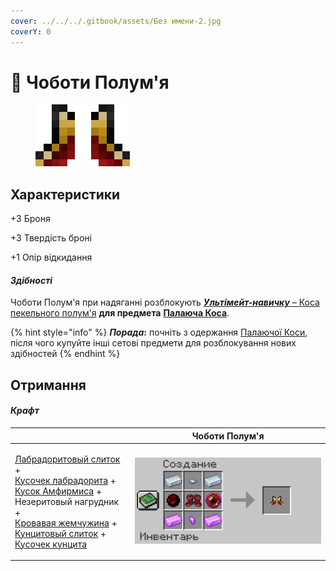```yaml
---
cover: ../../../.gitbook/assets/Без имени-2.jpg
coverY: 0
---
```


# 👟 Чоботи Полум'я

<figure><img src="../../../.gitbook/assets/image (2).png" alt=""><figcaption></figcaption></figure>

## Характеристики

\+3 Броня

\+3 Твердість броні

\+1 Опір відкидання

#### _Здібності_

Чоботи Полум'я при надяганні розблокують [_**Ультімейт-навичку**_ – Коса пекельного полум'я](kosa-plameni/#sposobnosti) **для предмета** [**Палаюча Коса**](kosa-plameni/).

{% hint style="info" %}
_**Порада**_**:** почніть з одержання [Палаючої Коси](kosa-plameni/), після чого купуйте інші сетові предмети для розблокування нових здібностей
{% endhint %}

## Отримання

#### _Крафт_

|                                                                                                                                                                                                                                                                                                                                                                                                                                                                                                                                                                                       | Чоботи Полум'я                                                               |
| ------------------------------------------------------------------------------------------------------------------------------------------------------------------------------------------------------------------------------------------------------------------------------------------------------------------------------------------------------------------------------------------------------------------------------------------------------------------------------------------------------------------------------------------------------------------------------------- | ---------------------------------------------------------------------------- |
| <p><a href="../../materialy/metally-i-mineraly/labradoritovyi-slitok.md">Лабрадоритовый слиток</a> +<br><a href="../../materialy/metally-i-mineraly/kusochek-labradorita.md">Кусочек лабрадорита</a> +<br><a href="../../materialy/amthirmis_lump.md">Кусок Амфирмиса</a> +<br>Незеритовый нагрудник +<br><a href="../../materialy/blood_pearl_of_teleportation.md">Кровавая жемчужина</a> +<br><a href="../../materialy/metally-i-mineraly/kuncitovyi-slitok.md">Кунцитовый слиток</a> +<br><a href="../../materialy/metally-i-mineraly/kusochek-kuncita.md">Кусочек кунцита</a></p> | <img src="../../../.gitbook/assets/4.PNG" alt="Этап 1" data-size="original"> |
